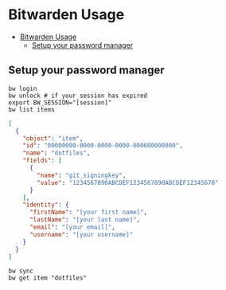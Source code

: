 # Bitwarden Usage

- [Bitwarden Usage](#bitwarden-usage)
  - [Setup your password manager](#setup-your-password-manager)

## Setup your password manager

```shell
bw login
bw unlock # if your session has expired
export BW_SESSION="[session]"
bw list items
```

```json
[
  {
    "object": "item",
    "id": "00000000-0000-0000-0000-000000000000",
    "name": "dotfiles",
    "fields": [
      {
        "name": "git_signingkey",
        "value": "1234567890ABCDEF1234567890ABCDEF12345678"
      }
    ],
    "identity": {
      "firstName": "[your first name]",
      "lastName": "[your last name]",
      "email": "[your email]",
      "username": "[your username]"
    }
  }
]
```

```shell
bw sync
bw get item "dotfiles"
```
